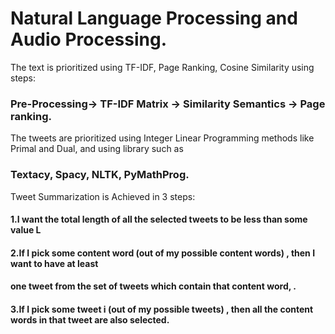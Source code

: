# Natural Language Processing and Audio Processing.


The text is prioritized using TF-IDF, Page Ranking, Cosine Similarity using steps:

### Pre-Processing-> TF-IDF Matrix -> Similarity Semantics -> Page ranking.

The tweets are prioritized using Integer Linear Programming methods like Primal and Dual, and using library such as 
### Textacy, Spacy, NLTK, PyMathProg. 
Tweet Summarization is Achieved in 3 steps:

#### 1.I want the total length of all the selected tweets to be less than some value L

#### 2.If I pick some content word (out of my possible content words) , then I want to have at least
#### one tweet from the set of tweets which contain that content word, .

#### 3.If I pick some tweet i (out of my possible tweets) , then all the content words in that tweet are also selected.

